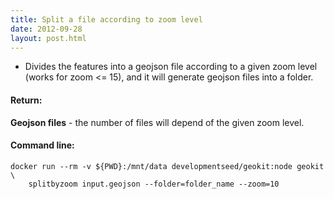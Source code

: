 ```yaml
---
title: Split a file according to zoom level
date: 2012-09-28
layout: post.html
---
```


- Divides the features into a geojson file according to a given zoom level (works for zoom <= 15), and it will generate geojson files into a folder.

#### Return:

**Geojson files** - the number of files will depend of the given zoom level.

#### Command line:

```
docker run --rm -v ${PWD}:/mnt/data developmentseed/geokit:node geokit \
    splitbyzoom input.geojson --folder=folder_name --zoom=10
```
